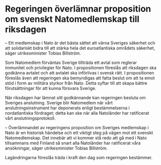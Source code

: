 # Regeringen överlämnar proposition om svenskt Natomedlemskap till riksdagen

– Ett medlemskap i Nato är det bästa sättet att värna Sveriges säkerhet och att solidariskt bidra till att stärka hela det euroatlantiska områdets säkerhet, säger utrikesminister Tobias Billström.

Som Natomedlem förväntas Sverige tillträda ett avtal som reglerar immunitet och privilegier för Nato. I propositionen föreslås att riksdagen ska godkänna avtalet och att avtalet ska införlivas i svensk rätt. I propositionen föreslås även att regeringen ska bemyndigas att fatta beslut om att ta emot stöd i form av militära styrkor från Nato. Detta syftar till att skapa bättre förutsättningar för att kunna försvara Sverige.

När riksdagen har lämnat sitt godkännande kan regeringen besluta om Sveriges anslutning. Sverige blir Natomedlem när vårt anslutningsinstrument har deponerats enligt bestämmelserna i nordatlantiska fördraget; detta kan ske när alla Natoländer har ratificerat vårt anslutningsprotokoll.

– Överlämnandet av regeringens proposition om Sveriges medlemskap i Nato är en historisk händelse och ett viktigt steg på vägen mot ett svenskt Natomedlemskap. Det innebär att vi kommer stå redo att gå med i Nato tillsammans med Finland så snart alla Natoländer har ratificerat våra ansökningar, säger utrikesminister Tobias Billström.

Lagändringarna föreslås träda i kraft den dag som regeringen bestämmer.
